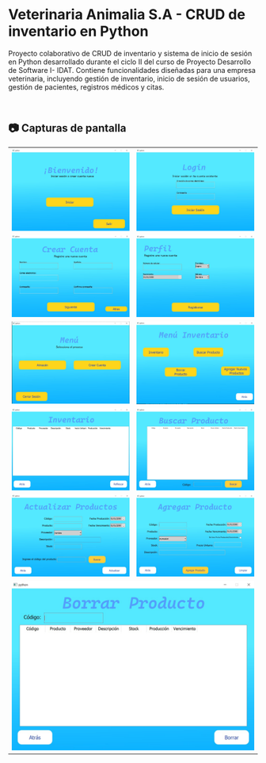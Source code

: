 # Veterinaria Animalia S.A - CRUD de inventario en Python
Proyecto colaborativo de CRUD de inventario y sistema de inicio de sesión en Python desarrollado durante el ciclo II del curso de Proyecto Desarrollo de Software I- IDAT. Contiene funcionalidades diseñadas para una empresa veterinaria, incluyendo gestión de inventario, inicio de sesión de usuarios, gestión de pacientes, registros médicos y citas.

<br>

## 📷 Capturas de pantalla
<table style="width: 100%">
  <tr>
    <td style="width: 50%"><img src="CapturasPantalla/Bienvenida.jpg" width=100% height=auto></td>
    <td style="width: 50%"><img src="CapturasPantalla/Login.jpg" width=100% height=auto></td>
  </tr>
  <tr>
    <td><img src="CapturasPantalla/Crearcuenta.jpg" width=100% height=auto></td>
    <td><img src="CapturasPantalla/Perfil.jpg" width=100% height=auto></td>
  </tr>
  <tr>
    <td><img src="CapturasPantalla/Menu.jpg" width=100% height=auto></td>
    <td><img src="CapturasPantalla/MenuInventario.jpg" width=100% height=auto></td>
  </tr>
  <tr>
    <td><img src="CapturasPantalla/Inventario.jpg" width=100% height=auto></td>
    <td><img src="CapturasPantalla/BuscarProducto.jpg" width=100% height=auto></td>
  </tr>
  <tr>
    <td><img src="CapturasPantalla/ActualizarProductos.jpg" width=100% height=auto></td>
    <td><img src="CapturasPantalla/AgregarProducto.jpg" width=100% height=auto></td>
  </tr>
  <tr>
    <td colspan="2"><img src="CapturasPantalla/BorrarProducto.jpg" width=100% height=auto></td>
  </tr>
</table>
